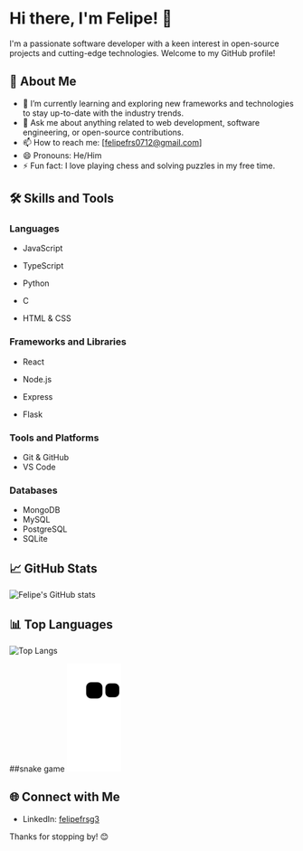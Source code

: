 


# Hi there, I'm Felipe! 👋

I'm a passionate software developer with a keen interest in open-source projects and cutting-edge technologies. Welcome to my GitHub profile!

## 🚀 About Me

- 🌱 I’m currently learning and exploring new frameworks and technologies to stay up-to-date with the industry trends.
- 💬 Ask me about anything related to web development, software engineering, or open-source contributions.
- 📫 How to reach me: [felipefrs0712@gmail.com]
- 😄 Pronouns: He/Him
- ⚡ Fun fact: I love playing chess and solving puzzles in my free time.

## 🛠️ Skills and Tools

### Languages

- JavaScript
- TypeScript
- Python

- C
- HTML & CSS

### Frameworks and Libraries

- React
- Node.js
- Express

- Flask


### Tools and Platforms

- Git & GitHub
- VS Code

### Databases

- MongoDB
- MySQL
- PostgreSQL
- SQLite

## 📈 GitHub Stats

![Felipe's GitHub stats](https://github-readme-stats.vercel.app/api?username=felipefrsg3&show_icons=true&theme=radical)

## 📊 Top Languages

![Top Langs](https://github-readme-stats.vercel.app/api/top-langs/?username=felipefrsg3&layout=compact&theme=radical)

##snake game
![snake gif](https://github.com/felipefrsg3/felipefrsg3/blob/output/github-contribution-grid-snake.svg)

## 🌐 Connect with Me

- LinkedIn: [felipefrsg3](https://www.linkedin.com/in/felipe-ribeiro-a83976169)


Thanks for stopping by! 😊
````
